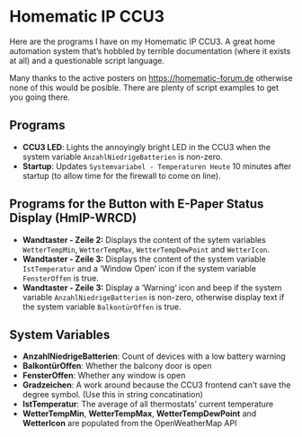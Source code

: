 # Homematic IP CCU3

Here are the programs I have on my Homematic IP CCU3.  A great home automation system that’s hobbled by terrible documentation (where it exists at all) and a questionable script language.  

Many thanks to the active posters on https://homematic-forum.de otherwise none of this would be posible.  There are plenty of script examples to get you going there.

## Programs

* **CCU3 LED**: Lights the annoyingly bright LED in the CCU3 when the system variable ```AnzahlNiedrigeBatterien``` is non-zero.
* **Startup**: Updates ```Systemvariabel - Temperaturen Heute``` 10 minutes after startup (to allow time for the firewall to come on line).

## Programs for the Button with E-Paper Status Display (HmIP-WRCD) 

* **Wandtaster - Zeile 2:** Displays the content of the sytem variables ```WetterTempMin```, ```WetterTempMax```, ```WetterTempDewPoint``` and ```WetterIcon```.
* **Wandtaster - Zeile 3:** Displays the content of the system variable ```IstTemperatur``` and a ‘Window Open’ icon if the system variable ```FensterOffen``` is true.
* **Wandtaster - Zeile 3:** Display a ‘Warning‘ icon and beep if the system variable ```AnzahlNiedrigeBatterien``` is non-zero, otherwise display text if the system variable ```BalkontürOffen``` is true.  

## System Variables

* **AnzahlNiedrigeBatterien**: Count of devices with a low battery warning
* **BalkontürOffen**: Whether the balcony door is open
* **FensterOffen**: Whether any window is open
* **Gradzeichen**: A work around because the CCU3 frontend can’t save the degree symbol.  (Use this in string concatination)
* **IstTemperatur**: The average of all thermostats’ current temperature
* **WetterTempMin**, **WetterTempMax**, **WetterTempDewPoint** and **WetterIcon** are populated from the OpenWeatherMap API
